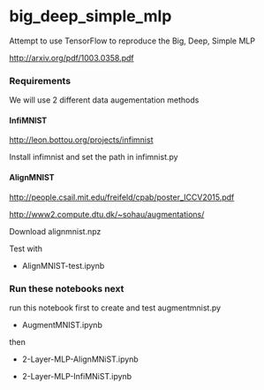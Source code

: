 # big_deep_simple_mlp


Attempt to use TensorFlow to reproduce the Big, Deep, Simple MLP 

http://arxiv.org/pdf/1003.0358.pdf

### Requirements

We will use 2 different data augementation methods

#### InfiMNIST

 http://leon.bottou.org/projects/infimnist

 Install infimnist and set the path in infimnist.py  

#### AlignMNIST

 http://people.csail.mit.edu/freifeld/cpab/poster_ICCV2015.pdf

 http://www2.compute.dtu.dk/~sohau/augmentations/

 Download alignmnist.npz	

 Test with

 - AlignMNIST-test.ipynb


### Run these notebooks next

run this notebook first to create and test augmentmnist.py

- AugmentMNIST.ipynb

then

- 2-Layer-MLP-AlignMNiST.ipynb

- 2-Layer-MLP-InfiMNiST.ipynb  










